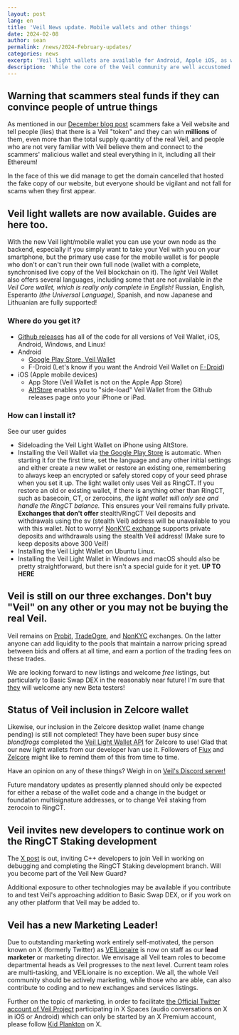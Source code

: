 ```yaml
---
layout: post
lang: en
title: 'Veil News update. Mobile wallets and other things'
date: 2024-02-08
author: sean
permalink: /news/2024-February-updates/
categories: news
excerpt: 'Veil light wallets are available for Android, Apple iOS, as well as Windows and macOS. User guides are also available.'
description: 'While the core of the Veil community are well accustomed to running a full node wallet and mining and staking their funds, those who against advice keep funds on exchanges can now hold their Veil very conveniently without having to maintain a full blocks database!'
---
```


## Warning that scammers steal funds if they can convince people of untrue things

As mentioned in our [December blog post](/blog/2023-December-Veil-catchup/) scammers fake a Veil website and tell people (lies) that there is a Veil "token" and they can win **millions** of them, even more than the total supply quantity of the real Veil, and people who are not very familiar with Veil believe them and connect to the scammers' malicious wallet and steal everything in it, including all their Ethereum! 

In the face of this we did manage to get the domain cancelled that hosted the fake copy of our website, but everyone should be vigilant and not fall for scams when they first appear.

## Veil light wallets are now available. Guides are here too.

With the new Veil light/mobile wallet you can use your own node as the backend, especially if you simply want to take your Veil with you on your smartphone, but the primary use case for the mobile wallet is for people who don't or can't run their own full node (wallet with a complete, synchronised live copy of the Veil blockchain on it).
The _light_ Veil Wallet also offers several languages, including some that are not available in _the Veil Core wallet, which is really only complete in English!_ Russian, English, Esperanto _(the Universal Language),_ Spanish, and now Japanese and Lithuanian are fully supported!

### Where do you get it?

 - [Github releases](https://github.com/steel97/veil_wallet/releases) has all of the code for all versions of Veil Wallet, iOS, Android, Windows, and Linux!
 - Android
    - [Google Play Store, Veil Wallet](https://play.google.com/store/apps/details?id=org.veilproject.wallet)
    - F-Droid (Let's know if you want the Android Veil Wallet on [F-Droid](https://f-droid.org))
 - iOS (Apple mobile devices)
    - App Store (Veil Wallet is not on the Apple App Store)
    - [AltStore](https://altstore.io) enables you to "side-load" Veil Wallet from the Github releases page onto your iPhone or iPad. 

### How can I install it?

See our user guides
 - Sideloading the Veil Light Wallet on iPhone using AltStore.
 - Installing the Veil Wallet via [the Google Play Store](https://play.google.com/store/apps/details?id=org.veilproject.wallet) is automatic. When starting it for the first time, set the language and any other initial settings and either create a new wallet or restore an existing one, remembering to always keep an encrypted or safely stored copy of your seed phrase when you set it up. The light wallet only uses Veil as RingCT. If you restore an old or existing wallet, if there is anything other than RingCT, such as basecoin, CT, or zerocoins, _the light wallet will only see and handle the RingCT balance._ This ensures your Veil remains fully private. **Exchanges that don't offer** stealth/RingCT Veil deposits and withdrawals using the sv (stealth Veil) address will be unavailable to you with this wallet. Not to worry! [NonKYC exchange](https://nonkyc.io) supports private deposits and withdrawals using the stealth Veil address! (Make sure to keep deposits above 300 Veil!)
 - Installing the Veil Light Wallet on Ubuntu Linux.
 - Installing the Veil Light Wallet in Windows and macOS should also be pretty straightforward, but there isn't a special guide for it yet.
**UP TO HERE**

## Veil is still on our three exchanges. Don't buy "Veil" on any other or you may not be buying the real Veil.

Veil remains on [Probit](https://probit.com), [TradeOgre](https://tradeogre.com), and [NonKYC](https://nonkyc.io) exchanges. On the latter anyone can add liquidity to the pools that maintain a narrow pricing spread between bids and offers at all time, and earn a portion of the trading fees on these trades.

We are looking forward to new listings and welcome <em>free</em> listings, but particularly to Basic Swap DEX in the reasonably near future! I'm sure that [they](https://basicswapdex.com) will welcome any new Beta testers!


## Status of Veil inclusion in Zelcore wallet

Likewise, our inclusion in the Zelcore desktop wallet (name change pending) is still not completed! They have been super busy since _blondfrogs_ completed the [Veil Light Wallet API](https://github.com/blondfrogs/veil-lightwallet-api/) for Zelcore to use! Glad that our new light wallets from our developer Ivan use it. Followers of [Flux](https://runonflux.io) and [Zelcore](https://zelcore.io) might like to remind them of this from time to time. 

Have an opinion on any of these things? Weigh in on [Veil's Discord server!](http://discord.veil-project.com/)

Future mandatory updates as presently planned should only be expected for either a rebase of the wallet code and a change in the budget or foundation multisignature addresses, or to change Veil staking from zerocoin to RingCT.


## Veil invites new developers to continue work on the RingCT Staking development

The [X post](https://twitter.com/ProjectVeil/status/1755664535728386273) is out, inviting C++ developers to join Veil in working on debugging and completing the RingCT Staking development branch. Will you become part of the Veil New Guard?

Additional exposure to other technologies may be available if you contribute to and test Veil's approaching addition to Basic Swap DEX, or if you work on any other platform that Veil may be added to.


## Veil has a new Marketing Leader!

Due to outstanding marketing work entirely self-motivated, the person known on X (formerly Twitter) as [VEILionaire](https://x.com/veilminer007) is now on staff as our **lead marketer** or marketing director. We envisage all Veil team roles to become departmental heads as Veil progresses to the next level. Current team roles are multi-tasking, and VEILionaire is no exception. We all, the whole Veil community should be actively marketing, while those who are able, can also contribute to coding and to new exchanges and services listings.

Further on the topic of marketing, in order to facilitate [the Official Twitter account of Veil Project](https://x.com/ProjectVeil) participating in X Spaces (audio conversations on X in iOS or Android) which can only be started by an X Premium account, please follow [Kid Plankton](https://x.com/KidPlankton) on X.
